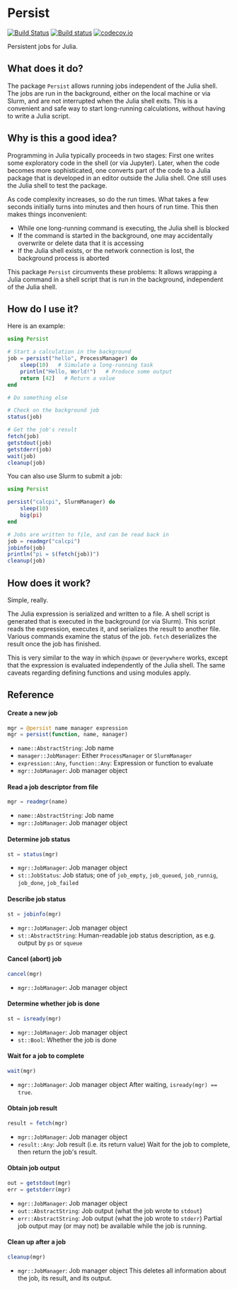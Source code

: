 # Persist

[![Build Status](https://travis-ci.org/eschnett/Persist.jl.svg?branch=master)](https://travis-ci.org/eschnett/Persist.jl)
[![Build status](https://ci.appveyor.com/api/projects/status/yxffg2v2tb90vnf2/branch/master?svg=true)](https://ci.appveyor.com/project/eschnett/persist-jl/branch/master)
[![codecov.io](https://codecov.io/github/eschnett/Persist.jl/coverage.svg?branch=master)](https://codecov.io/github/eschnett/Persist.jl?branch=master)

Persistent jobs for Julia.

## What does it do?

The package `Persist` allows running jobs independent of the Julia shell. The jobs are run in the background, either on the local machine or via Slurm, and are not interrupted when the Julia shell exits. This is a convenient and safe way to start long-running calculations, without having to write a Julia script.

## Why is this a good idea?

Programming in Julia typically proceeds in two stages: First one writes some exploratory code in the shell (or via Jupyter). Later, when the code becomes more sophisticated, one converts part of the code to a Julia package that is developed in an editor outside the Julia shell. One still uses the Julia shell to test the package.

As code complexity increases, so do the run times. What takes a few seconds initially turns into minutes and then hours of run time. This then makes things inconvenient:
- While one long-running command is executing, the Julia shell is blocked
- If the command is started in the background, one may accidentally overwrite or delete data that it is accessing
- If the Julia shell exists, or the network connection is lost, the background process is aborted

This package `Persist` circumvents these problems: It allows wrapping a Julia command in a shell script that is run in the background, independent of the Julia shell.

## How do I use it?

Here is an example:

```Julia
using Persist

# Start a calculation in the background
job = persist("hello", ProcessManager) do
    sleep(10)   # Simulate a long-running task
    println("Hello, World!")   # Produce some output
    return [42]   # Return a value
end

# Do something else

# Check on the background job
status(job)

# Get the job's result
fetch(job)
getstdout(job)
getstderr(job)
wait(job)
cleanup(job)
```

You can also use Slurm to submit a job:

```Julia
using Persist

persist("calcpi", SlurmManager) do
    sleep(10)
    big(pi)
end

# Jobs are written to file, and can be read back in
job = readmgr("calcpi")
jobinfo(job)
println("pi = $(fetch(job))")
cleanup(job)
```

## How does it work?

Simple, really.

The Julia expression is serialized and written to a file. A shell script is generated that is executed in the background (or via Slurm). This script reads the expression, executes it, and serializes the result to another file. Various commands examine the status of the job. `fetch` deserializes the result once the job has finished.

This is very similar to the way in which `@spawn` or `@everywhere` works, except that the expression is evaluated independently of the Julia shell. The same caveats regarding defining functions and using modules apply.

## Reference

#### Create a new job
```Julia
mgr = @persist name manager expression
mgr = persist(function, name, manager)
```
- `name::AbstractString`: Job name
- `manager::JobManager`: Either `ProcessManager` or `SlurmManager`
- `expression::Any`, `function::Any`: Expression or function to evaluate
- `mgr::JobManager`: Job manager object

#### Read a job descriptor from file
```Julia
mgr = readmgr(name)
```
- `name::AbstractString`: Job name
- `mgr::JobManager`: Job manager object

#### Determine job status
```Julia
st = status(mgr)
```
- `mgr::JobManager`: Job manager object
- `st::JobStatus`: Job status; one of `job_empty`, `job_queued`, `job_runnig`, `job_done`, `job_failed`

#### Describe job status
```Julia
st = jobinfo(mgr)
```
- `mgr::JobManager`: Job manager object
- `st::AbstractString`: Human-readable job status description, as e.g. output by `ps` or `squeue`

#### Cancel (abort) job
```Julia
cancel(mgr)
```
- `mgr::JobManager`: Job manager object

#### Determine whether job is done
```Julia
st = isready(mgr)
```
- `mgr::JobManager`: Job manager object
- `st::Bool`: Whether the job is done

#### Wait for a job to complete
```Julia
wait(mgr)
```
- `mgr::JobManager`: Job manager object
After waiting, `isready(mgr) == true`.

#### Obtain job result
```Julia
result = fetch(mgr)
```
- `mgr::JobManager`: Job manager object
- `result::Any`: Job result (i.e. its return value)
Wait for the job to complete, then return the job's result.

#### Obtain job output
```Julia
out = getstdout(mgr)
err = getstderr(mgr)
```
- `mgr::JobManager`: Job manager object
- `out::AbstractString`: Job output (what the job wrote to `stdout`)
- `err::AbstractString`: Job output (what the job wrote to `stderr`)
Partial job output may (or may not) be available while the job is running.

#### Clean up after a job
```Julia
cleanup(mgr)
```
- `mgr::JobManager`: Job manager object
This deletes all information about the job, its result, and its output.
